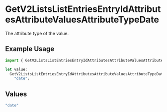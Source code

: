 # GetV2ListsListEntriesEntryIdAttributesAttributeValuesAttributeTypeDate

The attribute type of the value.

## Example Usage

```typescript
import { GetV2ListsListEntriesEntryIdAttributesAttributeValuesAttributeTypeDate } from "attio-js/models/operations/getv2listslistentriesentryidattributesattributevalues.js";

let value:
  GetV2ListsListEntriesEntryIdAttributesAttributeValuesAttributeTypeDate =
    "date";
```

## Values

```typescript
"date"
```